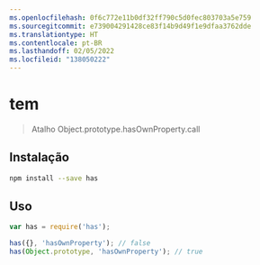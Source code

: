 ```yaml
---
ms.openlocfilehash: 0f6c772e11b0df32ff790c5d0fec803703a5e759
ms.sourcegitcommit: e739004291428ce83f14b9d49f1e9dfaa3762dde
ms.translationtype: HT
ms.contentlocale: pt-BR
ms.lasthandoff: 02/05/2022
ms.locfileid: "138050222"
---
```

# <a name="has"></a>tem

> Atalho Object.prototype.hasOwnProperty.call

## <a name="installation"></a>Instalação

```sh
npm install --save has
```

## <a name="usage"></a>Uso

```js
var has = require('has');

has({}, 'hasOwnProperty'); // false
has(Object.prototype, 'hasOwnProperty'); // true
```
